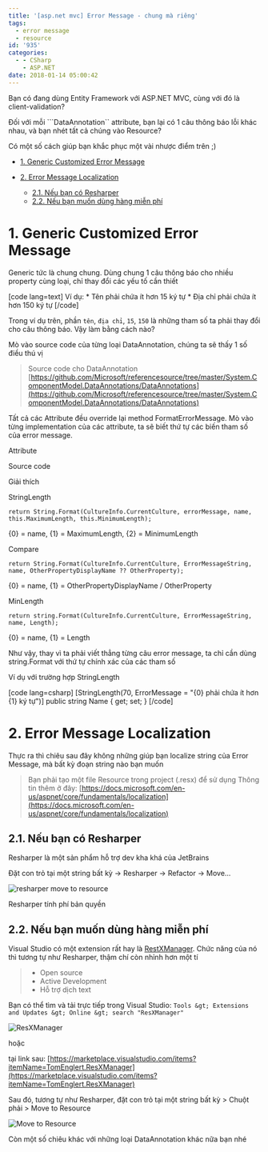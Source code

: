 ```yaml
---
title: '[asp.net mvc] Error Message - chung mà riêng'
tags:
  - error message
  - resource
id: '935'
categories:
  - - CSharp
    - ASP.NET
date: 2018-01-14 05:00:42
---
```


Bạn có đang dùng Entity Framework với ASP.NET MVC, cùng với đó là client-validation?

Đối với mỗi \`\`\`DataAnnotation\`\` attribute, bạn lại có 1 câu thông báo lỗi khác nhau, và bạn nhét tất cả chúng vào Resource?

Có một số cách giúp bạn khắc phục một vài nhược điểm trên ;)
<!-- more -->
*   [1. Generic Customized Error Message](#1-generic-customized-error-message)
*   [2. Error Message Localization](#2-error-message-localization)
    
    *   [2.1. Nếu bạn có Resharper](#21-nếu-bạn-có-resharper)
    *   [2.2. Nếu bạn muốn dùng hàng miễn phí](#22-nếu-bạn-muốn-dùng-hàng-miễn-phí)

# 1. Generic Customized Error Message

Generic tức là chung chung. Dùng chung 1 câu thông báo cho nhiều property cùng loại, chỉ thay đổi các yếu tố cần thiết

\[code lang=text\] Ví dụ: \* Tên phải chứa ít hơn 15 ký tự \* Địa chỉ phải chứa ít hơn 150 ký tự \[/code\]

Trong ví dụ trên, phần `tên`, `địa chỉ`, `15`, `150` là những tham số ta phải thay đổi cho câu thông báo. Vậy làm bằng cách nào?

Mò vào source code của từng loại DataAnnotation, chúng ta sẽ thấy 1 số điều thú vị

> Source code cho DataAnnotation [https://github.com/Microsoft/referencesource/tree/master/System.ComponentModel.DataAnnotations/DataAnnotations](https://github.com/Microsoft/referencesource/tree/master/System.ComponentModel.DataAnnotations/DataAnnotations)

Tất cả các Attribute đều override lại method FormatErrorMessage. Mò vào từng implementation của các attribute, ta sẽ biết thứ tự các biến tham số của error message.

Attribute

Source code

Giải thích

StringLength

`return String.Format(CultureInfo.CurrentCulture, errorMessage, name, this.MaximumLength, this.MinimumLength);`

{0} = name, {1} = MaximumLength, {2} = MinimumLength

Compare

`return String.Format(CultureInfo.CurrentCulture, ErrorMessageString, name, OtherPropertyDisplayName ?? OtherProperty);`

{0} = name, {1} = OtherPropertyDisplayName / OtherProperty

MinLength

`return string.Format(CultureInfo.CurrentCulture, ErrorMessageString, name, Length);`

{0} = name, {1} = Length

Như vậy, thay vì ta phải viết thẳng từng câu error message, ta chỉ cần dùng string.Format với thứ tự chính xác của các tham số

Ví dụ với trường hợp StringLength

\[code lang=csharp\] \[StringLength(70, ErrorMessage = "{0} phải chứa ít hơn {1} ký tự")\] public string Name { get; set; } \[/code\]

# 2. Error Message Localization

Thực ra thì chiêu sau đây không những giúp bạn localize string của Error Message, mà bất kỳ đoạn string nào bạn muốn

> Bạn phải tạo một file Resource trong project (.resx) để sử dụng Thông tin thêm ở đây: [https://docs.microsoft.com/en-us/aspnet/core/fundamentals/localization](https://docs.microsoft.com/en-us/aspnet/core/fundamentals/localization)

## 2.1. Nếu bạn có Resharper

Resharper là một sản phẩm hỗ trợ dev kha khá của JetBrains

Đặt con trỏ tại một string bất kỳ -> Resharper -> Refactor -> Move...

![resharper move to resource](https://farm5.staticflickr.com/4750/39647359142_98791bd35d_o.png)

Resharper tính phí bản quyền

## 2.2. Nếu bạn muốn dùng hàng miễn phí

Visual Studio có một extension rất hay là [RestXManager](https://github.com/tom-englert/ResXResourceManager). Chức năng của nó thì tương tự như Resharper, thậm chí còn nhỉnh hơn một tí

> *   Open source
> *   Active Development
> *   Hỗ trợ dịch text

Bạn có thể tìm và tải trực tiếp trong Visual Studio: `Tools &gt; Extensions and Updates &gt; Online &gt; search "ResXManager"`

![ResXManager](https://farm5.staticflickr.com/4616/38972346614_45410a6157_o.png)

hoặc

tại link sau: [https://marketplace.visualstudio.com/items?itemName=TomEnglert.ResXManager](https://marketplace.visualstudio.com/items?itemName=TomEnglert.ResXManager)

Sau đó, tương tự như Resharper, đặt con trỏ tại một string bất kỳ > Chuột phải > Move to Resource

![Move to Resource](https://farm5.staticflickr.com/4704/38783776745_f94606e40c_o.png)

Còn một số chiêu khác với những loại DataAnnotation khác nữa bạn nhé